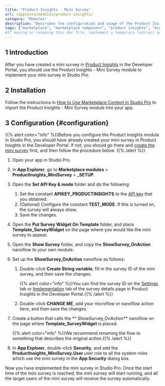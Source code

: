 ```yaml
---
title: "Product Insights - Mini Survey"
url: /appstore/modules/product-insights/
category: "Modules"
description: "Describes the configuration and usage of the Product Insights module, which is available in the Mendix Marketplace."
tags: ["marketplace", "marketplace component", "product insights", "mini survey"]
#If moving or renaming this doc file, implement a temporary redirect and let the respective team know they should update the URL in the product. See Mapping to Products for more details. 
---
```


## 1 Introduction

After you have created a mini survey in [Product Insights](/developerportal/collaborate/product-insights) in the Developer Portal, you should use the Product Insights - Mini Survey module to implement your mini survey in Studio Pro.

## 2 Installation

Follow the instructions in [How to Use Marketplace Content in Studio Pro](https://docs.mendix.com/appstore/general/app-store-content/) to import the Product Insights - Mini Survey module into your app.

## 3 Configuration {#configuration}

{{% alert color="info" %}}Before you configure the Product Insights module in Studio Pro, you should have already created your mini survey in Product Insights in the Developer Portal. If not, you should go there and [create the mini survey](/developerportal/collaborate/product-insights/#create-survey) first, and then follow the procedure below. {{% /alert %}}

1. Open your app in Studio Pro.

2. In **App Explorer**, go to **Marketplace modules** > **ProductInsights_MiniSurvey** > **_SETUP**.

3. Open the **Set API Key & mode** folder and do the following:

   1. Set the constant **APIKEY_PRODUCTINSIGHTS** to the [API key](/developerportal/collaborate/product-insights/#obtain-api-key) that you obtained.
   2. (Optional) Configure the constant **TEST_MODE**. If this is turned on, the survey will always show.
   3. Save the changes.

4. Open the **Put Survey Widget On Template** folder, and place **Template_SurveyWidget** on the page where you would like the mini survey to appear.

5. Open the **Show Survey** folder, and copy the **ShowSurvey_OnAction** nanoflow to your own module.

6. Set up the **ShowSurvey_OnAction** nanoflow as follows:

   1. Double-click **Create String variable**, fill in the survey ID of the mini survey, and then save the changes.

      {{% alert color="info" %}}You can find the survey ID on the [Settings](/developerportal/collaborate/product-insights/#survey-details-settings) tab or [Implementation](/developerportal/collaborate/product-insights/#survey-details-implementation) tab of the survey details page in Product Insights in the Developer Portal.{{% /alert %}}

   2. Double-click **CHANGE ME**, add your microflow or nanoflow action here, and then save the changes.

7. Create a button that calls the ** ShowSurvey_OnAction** nanoflow on the page where **Template_SurveyWidget** is placed. 

   {{% alert color="info" %}}We recommend renaming the flow to something that describes the original action.{{% /alert %}}

8. In **App Explorer**, double-click **Security**, and add the **ProductInsights_MiniSurvey.User** user role to all the system roles which use the mini survey in the **App Security** dialog box.

Now you have implemented the mini survey in Studio Pro. Once the start time of the mini survey is reached, the mini survey will start running, and all the target users of the mini survey will receive the survey automatically.